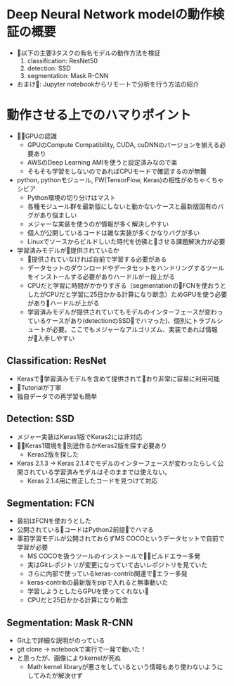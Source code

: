 # Deep Neural Network modelの動作検証の概要
* 以下の主要3タスクの有名モデルの動作方法を検証
  1. classification: ResNet50
  2. detection: SSD
  3. segmentation: Mask R-CNN
* おまけ: Jupyter notebookからリモートで分析を行う方法の紹介

# 動作させる上でのハマりポイント
* GPUの認識
  * GPUのCompute Compatibility, CUDA, cuDNNのバージョンを揃える必要あり
  * AWSのDeep Learning AMIを使うと設定済みなので楽
  * そもそも学習をしないのであればCPUモードで確認するのが無難
* python, pythonモジュール, FW(TensorFlow, Keras)の相性がめちゃくちゃシビア
  * Python環境の切り分けはマスト
  * 各種モジュール群を最新版にしないと動かないケースと最新版固有のバグがあり悩ましい
  * メジャーな実装を使うのが情報が多く解決しやすい
  * 個人が公開しているコードは雑な実装が多くかなりバグが多い
  * Linuxでソースからビルドしいた時代を彷彿とさせる課題解決力が必要
* 学習済みモデルが提供されているか
  * 提供されていなければ自前で学習する必要がある
  * データセットのダウンロードやデータセットをハンドリングするツールをインストールする必要がありハードルが一段上がる
  * CPUだと学習に時間がかかりすぎる（segmentationのFCNを使おうとしたがCPUだと学習に25日かかる計算になり断念）ためGPUを使う必要がありハードルが上がる
  * 学習済みモデルが提供されていてもモデルのインターフェースが変わっているケースがあり(detectionのSSDでハマった)、個別にトラブルシュートが必要。ここでもメジャーなアルゴリズム、実装であれば情報が入手しやすい

## Classification: ResNet
* Kerasで学習済みモデルを含めて提供されており非常に容易に利用可能
* Tutorialが丁寧
* 独自データでの再学習も簡単

## Detection: SSD
* メジャー実装はKeras1版でKeras2には非対応
* Keras1環境を別途作るかKeras2版を探す必要あり
  * Keras2版を探した
* Keras 2.1.3 -> Keras 2.1.4でモデルのインターフェースが変わったらしく公開されている学習済みモデルはそのままでは使えない。
  * Keras 2.1.4用に修正したコードを見つけて対応

## Segmentation: FCN
* 最初はFCNを使おうとした
* 公開されているコードはPython2前提でハマる
* 事前学習モデルが公開されておらずMS COCOというデータセットで自前で学習が必要
  * MS COCOを扱うツールのインストールでビルドエラー多発
  * 実はGitレポジトリが変更になっていて古いレポジトリを見ていた
  * さらに内部で使っているkeras-contrib関連でエラー多発
  * keras-contribの最新版をpipで入れると無事動いた
  * 学習しようとしたらGPUを使ってくれない
  * CPUだと25日かかる計算になり断念

## Segmentation: Mask R-CNN
* Git上で詳細な説明がのっている
* git clone -> notebookで実行で一発で動いた！
* と思ったが、画像によりkernelが死ぬ
  * Math kernel libraryが悪さをしているという情報もあり使わないようにしてみたが解決せず

